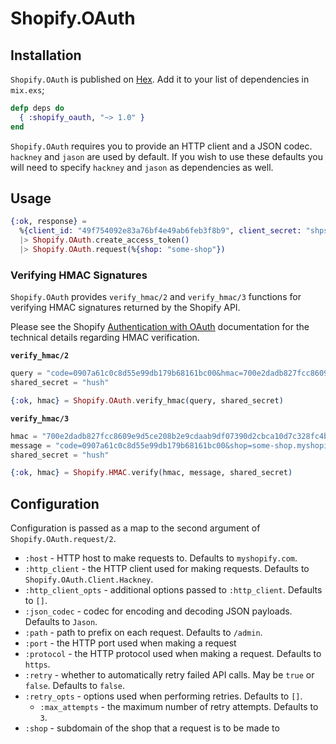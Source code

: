 # Shopify.OAuth

## Installation

`Shopify.OAuth` is published on [Hex](https://hex.pm/packages/shopify_oauth).
Add it to your list of dependencies in `mix.exs`;

```elixir
defp deps do
  { :shopify_oauth, "~> 1.0" }
end
```

`Shopify.OAuth` requires you to provide an HTTP client and a JSON codec.
`hackney` and `jason` are used by default. If you wish to use these defaults you
will need to specify `hackney` and `jason` as dependencies as well.

## Usage

```elixir
{:ok, response} =
  %{client_id: "49f754092e83a76bf4e49ab6feb3f8b9", client_secret: "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", code: "f5be881c575fedf9491d26aff123ace7"}
  |> Shopify.OAuth.create_access_token()
  |> Shopify.OAuth.request(%{shop: "some-shop"})
```

### Verifying HMAC Signatures

`Shopify.OAuth` provides `verify_hmac/2` and `verify_hmac/3` functions for
verifying HMAC signatures returned by the Shopify API.

Please see the Shopify [Authentication with OAuth](https://shopify.dev/tutorials/authenticate-with-oauth#verification)
documentation for the technical details regarding HMAC verification.

**`verify_hmac/2`**

```elixir
query = "code=0907a61c0c8d55e99db179b68161bc00&hmac=700e2dadb827fcc8609e9d5ce208b2e9cdaab9df07390d2cbca10d7c328fc4bf&shop=some-shop.myshopify.com&state=0.6784241404160823&timestamp=1337178173"
shared_secret = "hush"

{:ok, hmac} = Shopify.OAuth.verify_hmac(query, shared_secret)
```

**`verify_hmac/3`**

```elixir
hmac = "700e2dadb827fcc8609e9d5ce208b2e9cdaab9df07390d2cbca10d7c328fc4bf"
message = "code=0907a61c0c8d55e99db179b68161bc00&shop=some-shop.myshopify.com&timestamp=1337178173"
shared_secret = "hush"

{:ok, hmac} = Shopify.HMAC.verify(hmac, message, shared_secret)
```

## Configuration

Configuration is passed as a map to the second argument of
`Shopify.OAuth.request/2`.

* `:host` - HTTP host to make requests to. Defaults to `myshopify.com`.
* `:http_client` - the HTTP client used for making requests. Defaults to
  `Shopify.OAuth.Client.Hackney`.
* `:http_client_opts` - additional options passed to `:http_client`. Defaults to
  `[]`.
* `:json_codec` - codec for encoding and decoding JSON payloads. Defaults to
  `Jason`.
* `:path` - path to prefix on each request. Defaults to `/admin`.
* `:port` - the HTTP port used when making a request
* `:protocol` - the HTTP protocol used when making a request. Defaults to
  `https`.
* `:retry` - whether to automatically retry failed API calls. May be `true` or
  `false`. Defaults to `false`.
* `:retry_opts` - options used when performing retries. Defaults to `[]`.
  * `:max_attempts` - the maximum number of retry attempts. Defaults to `3`.
* `:shop` - subdomain of the shop that a request is to be made to
